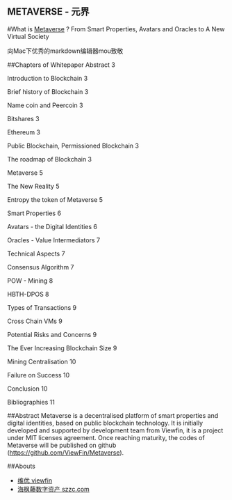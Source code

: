 METAVERSE - 元界
--------------------------------------

#What is [Metaverse](http://ico.viewfin.com) ?
From Smart Properties, Avatars and Oracles to A New Virtual Society

向Mac下优秀的markdown编辑器mou致敬

##Chapters of Whitepaper
Abstract    3

Introduction to Blockchain	3

Brief history of Blockchain	3

Name coin and Peercoin	3

Bitshares	3

Ethereum	3

Public Blockchain, Permissioned Blockchain	3

The roadmap of Blockchain	3

Metaverse	5

The New Reality	5

Entropy the token of Metaverse	5

Smart Properties	6

Avatars - the Digital Identities	6

Oracles - Value Intermediators	7

Technical Aspects	7

Consensus Algorithm	7

POW - Mining	8

HBTH-DPOS	8

Types of Transactions	9

Cross Chain VMs	9

Potential Risks and Concerns	9

The Ever Increasing Blockchain Size	9

Mining Centralisation	10

Failure on Success	10

Conclusion	10

Bibliographies	11



##Abstract
Metaverse is  a decentralised platform of smart properties and digital identities, based on public blockchain technology. It is initially developed and supported by development team from Viewfin, it is a project under MIT licenses agreement.
Once reaching maturity, the codes of Metaverse will be published on github (https://github.com/ViewFin/Metaverse).


##Abouts
* [维优 viewfin](http://viewfin.com)
* [海枫藤数字资产 szzc.com](https://szzc.com)


